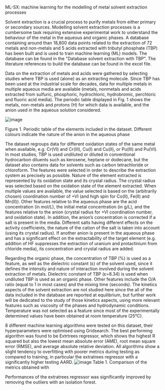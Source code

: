 ML-SX: machine learning for the modelling of metal solvent extraction processes 

Solvent extraction is a crucial process to purify metals from either primary or secondary sources. Modelling solvent extraction processes is a cumbersome task requiring extensive experimental work to understand the behaviour of the metal in the aqueous and organic phases. 
A database containing around than 18,800 data points related to the extraction of 72 metals and non-metals and 5 acids extracted with tributyl phosphate (TBP) has been built and is used to train machine learning (ML) models. The database can be found in the "Database solvent extraction with TBP". The literature references to build the database can be found in the excel file. 

Data on the extraction of metals and acids were gathered by selecting studies where TBP is used (alone) as an extracting molecule. Since TBP has been used at the industrial scale for decades, data for multiple metals in multiple aqueous media are available (metals, nonmetals and acids extracted from sulfuric, phosphoric, hydrochloric, hydrobromic, perchloric and fluoric acid media).  The periodic table displayed in Fig. 1 shows the metals, non-metals and protons (H) for which data is available, and the anion used in the aqueous solution considered.

![image](https://github.com/user-attachments/assets/c27a9284-414e-4757-b724-42c5117f33e5)

Figure 1. Periodic table of the elements included in the dataset. Different colours indicate the nature of the anion in the aqueous phase

The dataset regroups data for different oxidation states of the same metal when available, e.g. Cr(VI) and Cr(III), Cu(I) and Cu(II), or Pu(III) and Pu(VI). In most studies, TBP is used undiluted or diluted in conventional hydrocarbon diluents such as kerosene, heptane or dodecane, but the dataset also contains data for solvents such as carbon tetrachloride or chloroform. The features were selected in order to describe the extraction system as precisely as possible. Nature of the element extracted is represented by its oxidation state and its crystal radius. The crystal radius was selected based on the oxidation state of the element extracted. When multiple values are available, the value selected is based on the (arbitrarily chosen) coordination number of +VI (and high spin for Co(II), Fe(II) and Mn(II)). Other features relative to the aqueous phase are the acid concentration (in mol/L), the initial metal concentration (in g/L), and the features relative to the anion (crystal radius for +VI coordination number, and oxidation state). In addition, the anion’s concentration is corrected if a salt is present in the media. Different salts having different effects on the activity coefficients, the nature of the cation of the salt is taken into account (using its crystal radius). If another anion is present in the aqueous phase and has a significant effect on the extractability of the target element (e.g. addition of HF suppresses the extraction of uranium and protactinium from chloride media), its concentration and crystal radius are added. 

Regarding the organic phase, the concentration of TBP (%) is used as a feature, as well as the dielectric constant (ε) of the solvent used, since it defines the intensity and nature of interaction involved during the solvent extraction of metals. Dielectric constant of TBP (ε=8.34) is used when undiluted TBP is used as an organic phase. Other features include the O/A ratio (equal to 1 in most cases) and the mixing time (seconds). The kinetics aspects of the solvent extraction are not studied here since the all of the data included in the database are reported at equilibrium, but further work will be dedicated to the study of those kinetics aspects, using more relevant features such as viscosity of the phases and hydrodynamic conditions. Temperature was not selected as a feature since most of the experimentally determined values have been obtained at room temperature (25°C). 

8 different machine learning algorithms were tested on this dataset, their hyperparameters were optimised using Gridsearch. The best performing algorithm was found to be Extrtrees regressor, which shows the highest R squared but also the lowest mean absolute error (AME), root mean square error (RMSE), and average absolute relative deviation. All algorithms show a slight tendency to overfitting with poorer metrics during testing as compared to training, in particular the extratrees regressor with a significantly higher testing AARD. 
![image](https://github.com/user-attachments/assets/efcc189a-ae9e-418e-bc1c-8514a4af5604)
Table 1. Comparison of the metrics obtained with 

Performances of the extratrees regressor was significantly improved by removing the outliers with an isolation forest. 
